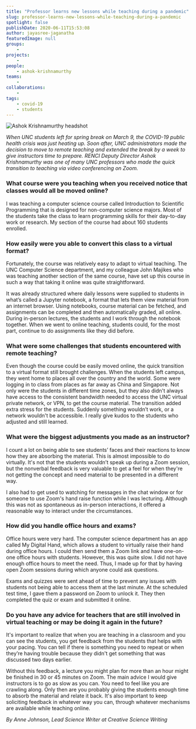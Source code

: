 ```yaml
---
title: "Professor learns new lessons while teaching during a pandemic"
slug: professor-learns-new-lessons-while-teaching-during-a-pandemic
spotlight: false
publishDate: 2020-06-11T15:53:08
author: jayasree-jaganatha
featuredImage: null
groups:
    - 
projects:
    - 
people:
    - ashok-krishnamurthy
teams: 
    - 
collaborations:
    - 
tags:
    - covid-19
    - students
---
```


![Ashok Krishnamurthy headshot](https://renci.org/wp-content/uploads/2020/06/Ashok-Teaching-Blog-01-1024x512.png)

_When UNC students left for spring break on March 9, the COVID-19 public health crisis was just heating up. Soon after, UNC administrators made the decision to move to remote teaching and extended the break by a week to give instructors time to prepare. RENCI Deputy Director Ashok Krishnamurthy was one of many UNC professors who made the quick transition to teaching via video conferencing on Zoom._

### What course were you teaching when you received notice that classes would all be moved online?

I was teaching a computer science course called Introduction to Scientific Programming that is designed for non-computer science majors. Most of the students take the class to learn programming skills for their day-to-day work or research. My section of the course had about 160 students enrolled.

### How easily were you able to convert this class to a virtual format?

Fortunately, the course was relatively easy to adapt to virtual teaching. The UNC Computer Science department, and my colleague John Majikes who was teaching another section of the same course, have set up this course in such a way that taking it online was quite straightforward.

It was already structured where daily lessons were supplied to students in what’s called a Jupyter notebook, a format that lets them view material from an internet browser. Using notebooks, course material can be fetched, and assignments can be completed and then automatically graded, all online. During in-person lectures, the students and I work through the notebook together. When we went to online teaching, students could, for the most part, continue to do assignments like they did before.

### What were some challenges that students encountered with remote teaching?

Even though the course could be easily moved online, the quick transition to a virtual format still brought challenges. When the students left campus, they went home to places all over the country and the world. Some were logging in to class from places as far away as China and Singapore. Not only were the students in different time zones, but they also didn't always have access to the consistent bandwidth needed to access the UNC virtual private network, or VPN, to get the course material. The transition added extra stress for the students. Suddenly something wouldn’t work, or a network wouldn't be accessible. I really give kudos to the students who adjusted and still learned.

### What were the biggest adjustments you made as an instructor?

I count a lot on being able to see students’ faces and their reactions to know how they are absorbing the material. This is almost impossible to do virtually. It's not that the students wouldn’t speak up during a Zoom session, but the nonverbal feedback is very valuable to get a feel for when they're not getting the concept and need material to be presented in a different way.

I also had to get used to watching for messages in the chat window or for someone to use Zoom's hand raise function while I was lecturing. Although this was not as spontaneous as in-person interactions, it offered a reasonable way to interact under the circumstances.

### How did you handle office hours and exams?

Office hours were very hard. The computer science department has an app called My Digital Hand, which allows a student to virtually raise their hand during office hours. I could then send them a Zoom link and have one-on-one office hours with students. However, this was quite slow. I did not have enough office hours to meet the need. Thus, I made up for that by having open Zoom sessions during which anyone could ask questions.

Exams and quizzes were sent ahead of time to prevent any issues with students not being able to access them at the last minute. At the scheduled test time, I gave them a password on Zoom to unlock it. They then completed the quiz or exam and submitted it online.

### Do you have any advice for teachers that are still involved in virtual teaching or may be doing it again in the future?

It's important to realize that when you are teaching in a classroom and you can see the students, you get feedback from the students that helps with your pacing. You can tell if there is something you need to repeat or when they’re having trouble because they didn't get something that was discussed two days earlier.

Without this feedback, a lecture you might plan for more than an hour might be finished in 30 or 45 minutes on Zoom. The main advice I would give instructors is to go as slow as you can. You need to feel like you are crawling along. Only then are you probably giving the students enough time to absorb the material and relate it back. It's also important to keep soliciting feedback in whatever way you can, through whatever mechanisms are available while teaching online.

_By Anne Johnson, Lead Science Writer at Creative Science Writing_